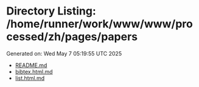 # Directory Listing: /home/runner/work/www/www/processed/zh/pages/papers
Generated on: Wed May  7 05:19:55 UTC 2025

- [README.md](README.md)
- [bibtex.html.md](bibtex.html.md)
- [list.html.md](list.html.md)
